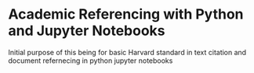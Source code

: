 # Academic Referencing with Python and Jupyter Notebooks
Initial purpose of this being for basic Harvard standard in text citation and document refernecing in python jupyter notebooks
